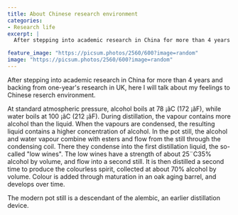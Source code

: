 ```yaml
---
title: About Chinese research environment
categories:
- Research life
excerpt: |
  After stepping into academic research in China for more than 4 years and backing from one-year's research in UK, here I will talk about my feelings to Chinese reserch environment.

feature_image: "https://picsum.photos/2560/600?image=random"
image: "https://picsum.photos/2560/600?image=random"
---
```


After stepping into academic research in China for more than 4 years and backing from one-year's research in UK, here I will talk about my feelings to Chinese reserch environment.

At standard atmospheric pressure, alcohol boils at 78 ¡ãC (172 ¡ãF), while water boils at 100 ¡ãC (212 ¡ãF). During distillation, the vapour contains more alcohol than the liquid. When the vapours are condensed, the resulting liquid contains a higher concentration of alcohol. In the pot still, the alcohol and water vapour combine with esters and flow from the still through the condensing coil. There they condense into the first distillation liquid, the so-called "low wines". The low wines have a strength of about 25¨C35% alcohol by volume, and flow into a second still. It is then distilled a second time to produce the colourless spirit, collected at about 70% alcohol by volume. Colour is added through maturation in an oak aging barrel, and develops over time.

The modern pot still is a descendant of the alembic, an earlier distillation device.

<!-- more -->
